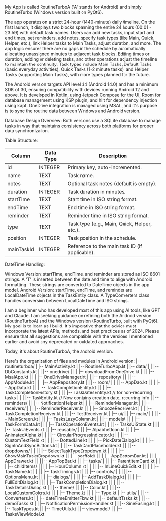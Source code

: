 My App is called RoutineTurboA ('A' stands for Android) and simply RoutineTurbo (Windows version built on PyQt6).

The app operates on a strict 24-hour (1440-minute) daily timeline. On the first launch, it displays two blocks spanning the entire 24 hours (00:01 - 23:59) with default task names. Users can add new tasks, input start and end times, set reminders, add notes, specify task types (like Main, Quick, Helper, etc.), link Helper tasks to Main Tasks, adjust duration, and more. The app logic ensures there are no gaps in the schedule by automatically allocating unassigned minutes to adjacent task blocks. Editing times or duration, adding or deleting tasks, and other operations adjust the timeline to maintain the continuity. Task types include Main Tasks, Default Tasks (basic everyday activities), Quick Tasks (1-2 minute tasks), and Helper Tasks (supporting Main Tasks), with more types planned for the future.

The Android version targets API level 34 (Android 14.0) and has a minimum SDK of 30, ensuring compatibility with devices running Android 12 and above. It is developed in Kotlin, using Jetpack Compose for the UI, Room for database management using KSP plugin, and hilt for dependency injection using kapt. OneDrive integration is managed using MSAL, and it's purpose is to sync the routine data between Windows and Android version.

Database Design Overview: Both versions use a SQLite database to manage tasks in way that maintains consistency across both platforms for proper data synchronization.

Table Structure:

| Column     | Data Type | Description                                  |
|------------|------------|----------------------------------------------|
| id         | INTEGER    | Primary key, auto-incremented.               |
| name       | TEXT       | Task name.                                   |
| notes      | TEXT       | Optional task notes (default is empty).      |
| duration   | INTEGER    | Task duration in minutes.                    |
| startTime  | TEXT       | Start time in ISO string format.             |
| endTime    | TEXT       | End time in ISO string format.               |
| reminder   | TEXT       | Reminder time in ISO string format.          |
| type       | TEXT       | Task type (e.g., Main, Quick, Helper, etc.). |
| position   | INTEGER    | Task position in the schedule.               |
| mainTaskId | INTEGER    | Reference to the main task ID (if applicable).|

DateTime Handling:

Windows Version: startTime, endTime, and reminder are stored as ISO 8601 strings. A 'T' is inserted between the date and time to align with Android formatting. These strings are converted to DateTime objects in the app model.
Android Version: startTime, endTime, and reminder are LocalDateTime objects in the TaskEntity class. A TypeConverters class handles conversion between LocalDateTime and ISO strings.



I am a beginner who has developed most of this app using AI tools, like GPT and Claude. I am seeking guidance on refining both the Android version (RoutineTurboA) and the Windows version (RoutineTurbo, built with PyQt6). My goal is to learn as I build. It's imperative that the advice must incorporate the latest APIs, methods, and best practices as of 2024. Please ensure that all suggestions are compatible with the versions I mentioned earlier and avoid any deprecated or outdated approaches.

Today, it's about RoutineTurboA, the android version.

Here's the organization of files and modules in Android version:
|-- routineturboa/
|   |-- MainActivity.kt
|   |-- RoutineTurboApp.kt
|   |-- data/
|   |   |-- DbConstants.kt
|   |   |-- onedrive/
|   |   |   |-- downloadFromOneDrive.kt
|   |   |   |-- MsalApp.kt
|   |   |   |-- OneDriveManager.kt
|   |   |-- repository/
|   |   |   |-- AppModule.kt
|   |   |   |-- AppRepository.kt
|   |   |-- room/
|   |   |   |-- AppDao.kt
|   |   |   |-- AppData.kt
|   |   |   |-- TaskCompletionEntity.kt
|   |   |   |-- TaskCompletionHistory.kt
|   |   |   |-- TaskDatesEntity.kt // for non-recurring tasks
|   |   |   |-- TaskEntity.kt  // Now contains creation date, recurring info
|   |-- reminders/
|   |   |-- NotificationHelper.kt
|   |   |-- ReminderManager.kt
|   |   |-- receivers/
|   |   |   |-- ReminderReceiver.kt
|   |   |   |-- SnoozeReceiver.kt
|   |   |   |-- TaskCompletionReceiver.kt
|   |   |   |-- TestReceiver.kt
|   |-- ui/
|   |   |-- main/
|   |   |   |-- MainScreen.kt
|   |   |   |-- TasksLazyColumn.kt
|   |   |-- models/
|   |   |   |-- TaskFormData.kt
|   |   |   |-- TaskOperationEvents.kt
|   |   |   |-- TasksUiState.kt
|   |   |   |-- TaskUiEvents.kt
|   |   |-- reusable/
|   |   |   |-- AlpabhetIcon.kt
|   |   |   |-- AnimatedAlpha.kt
|   |   |   |-- CircularProgressIndicator.kt
|   |   |   |-- CustomTextField.kt
|   |   |   |-- DottedLine.kt
|   |   |   |-- PickDateDialog.kt
|   |   |   |-- SignInAndSyncButtons.kt
|   |   |   |-- TaskCardPlaceholder.kt
|   |   |   |-- dropdowns/
|   |   |   |   |-- SelectTaskTypeDropdown.kt
|   |   |   |   |-- ShowMainTasksDropdown.kt
|   |   |-- scaffold/
|   |   |   |-- AppBottomBar.kt
|   |   |   |-- AppDrawer.kt
|   |   |   |-- AppTopBar.kt
|   |   |-- tasks/
|   |   |   |-- ParentItemCard.kt
|   |   |   |-- childItems/
|   |   |   |   |-- HourColumn.kt
|   |   |   |   |-- InLineQuickEdit.kt
|   |   |   |   |-- TaskName.kt
|   |   |   |   |-- TaskTimings.kt
|   |   |   |-- controls/
|   |   |   |   |-- OptionsMenu.kt
|   |   |   |-- dialogs/
|   |   |   |   |-- AddTaskDialog.kt
|   |   |   |   |-- FullEditDialog.kt
|   |   |   |   |-- TaskCompletionDialog.kt
|   |   |   |   |-- TaskDetailsDialog.kt
|   |   |-- theme/
|   |   |   |-- Color.kt
|   |   |   |-- LocalCustomColors.kt
|   |   |   |-- Theme.kt
|   |   |   |-- Type.kt
|   |-- utils/
|   |   |-- Converters.kt
|   |   |-- dateTimeEmitterFlow.kt
|   |   |-- defaultTasks.kt
|   |   |-- demoTasks.kt
|   |   |-- NotificationPermissionHandler.kt
|   |   |-- SineEasing.kt
|   |   |-- TaskTypes.kt
|   |   |-- TimeUtils.kt
|   |-- viewmodel/
|   |   |-- TasksViewModel.kt









